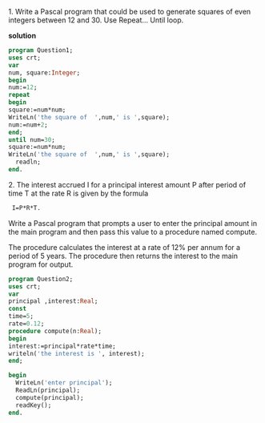 <p>
1. Write a Pascal program that could be used to generate squares of even integers between 
12 and 30. Use Repeat… Until loop.
</p>

**solution**
```Pascal
program Question1;
uses crt;
var 
num, square:Integer;
begin
num:=12;
repeat 
begin 
square:=num*num;
WriteLn('the square of  ',num,' is ',square);
num:=num+2;
end;
until num=30;
square:=num*num;
WriteLn('the square of  ',num,' is ',square);
  readln;
end.

```
<p>
2.  The interest accrued I for a principal interest amount P after period of time T at the rate R 
is given by the formula

```Pascal
 I=P*R*T. 
```
  Write a Pascal program that prompts a user to enter the 
  principal amount in the main program and then  pass this value to a procedure named 
  compute. 

 The procedure calculates the interest at a rate of 12% per annum for a period of 
  5 years. The procedure then returns the interest to the main program for output.
</p>

```Pascal
program Question2;
uses crt;
var
principal ,interest:Real;
const 
time=5;
rate=0.12;
procedure compute(n:Real);
begin 
interest:=principal*rate*time;
writeln('the interest is ', interest);
end;

begin
  WriteLn('enter principal');
  ReadLn(principal);
  compute(principal);
  readKey();
end.
```